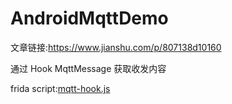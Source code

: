 # AndroidMqttDemo

文章链接:https://www.jianshu.com/p/807138d10160

通过 Hook MqttMessage 获取收发内容

frida script:[mqtt-hook.js](./mqtt-hook.js) 
